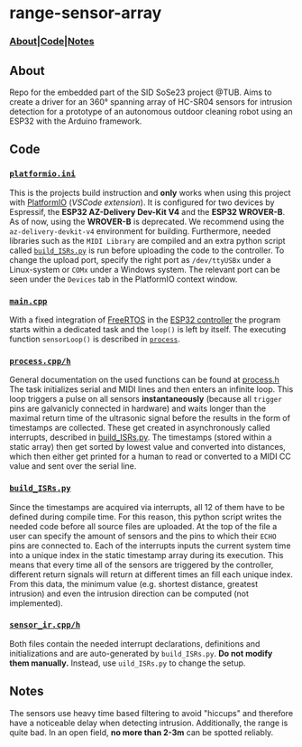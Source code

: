 # range-sensor-array

### **[About](#about)**|**[Code](#code)**|**[Notes](#notes)**

## About
Repo for the embedded part of the SID SoSe23 project @TUB. Aims to create a driver for an 360° spanning array of HC-SR04 sensors for intrusion detection for a prototype of an autonomous outdoor cleaning robot using an ESP32 with the Arduino framework.

## Code

### [`platformio.ini`](./platformio.ini)
This is the projects build instruction and **only** works when using this project with [PlatformIO](https://platformio.org/) (*VSCode extension*). It is configured for two devices by Espressif, the **ESP32 AZ-Delivery Dev-Kit V4** and the **ESP32 WROVER-B**. As of now, using the **WROVER-B** is deprecated. We recommend using the `az-delivery-devkit-v4` environment for building. Furthermore, needed libraries such as the `MIDI Library` are compiled and an extra python script called [`build_ISRs.py`](#build_isrspy) is run before uploading the code to the controller. To change the upload port, specify the right port as `/dev/ttyUSBx` under a Linux-system or `COMx` under a Windows system. The relevant port can be seen under the `Devices` tab in the PlatformIO context window.


### [`main.cpp`](./src/main.cpp)
With a fixed integration of [FreeRTOS](https://www.freertos.org/RTOS.html) in the [ESP32 controller](https://www.espressif.com/en/products/socs/esp32) the program starts within a dedicated task and the `loop()` is left by itself. The executing function `sensorLoop()` is described in [`process`](#processcpph).

### [`process.cpp/h`](./lib/sensor/process.cpp)
General documentation on the used functions can be found at [process.h](./lib/sensor/process.h)  
The task initializes serial and MIDI lines and then enters an infinite loop. This loop triggers a pulse on all sensors **instantaneously** (because all `trigger` pins are galvanicly connected in hardware) and waits longer than the maximal return time of the ultrasonic signal before the results in the form of timestamps are collected. These get created in asynchronously called interrupts, described in [build_ISRs.py](#build_isrspy). The timestamps (stored within a static array) then get sorted by lowest value and converted into distances, which then either get printed for a human to read or converted to a MIDI CC value and sent over the serial line.

### [`build_ISRs.py`](./lib/sensor/build_ISRs.py)
Since the timestamps are acquired via interrupts, all 12 of them have to be defined during compile time. For this reason, this python script writes the needed code before all source files are uploaded. At the top of the file a user can specify the amount of sensors and the pins to which their `ECHO` pins are connected to. Each of the interrupts inputs the current system time into a unique index in the static timestamp array during its execution. This means that every time all of the sensors are triggered by the controller, different return signals will return at different times an fill each unique index. From this data, the minimum value (e.g. shortest distance, greatest intrusion) and even the intrusion direction can be computed (not implemented).

### [`sensor_ir.cpp/h`](./lib/sensor/sensor_ir.cpp)
Both files contain the needed interrupt declarations, definitions and initializations and are auto-generated by `build_ISRs.py`. **Do not modify them manually.** Instead, use `uild_ISRs.py` to change the setup.

## Notes
The sensors use heavy time based filtering to avoid "hiccups" and therefore have a noticeable delay when detecting intrusion. Additionally, the range is quite bad. In an open field, **no more than 2-3m** can be spotted reliably. 